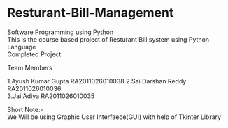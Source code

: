 # Resturant-Bill-Management
Software Programming using Python  
This is the course based project of Resturant Bill system using Python Language  
Completed Project  

Team Members  

1.Ayush Kumar Gupta RA2011026010038
2.Sai Darshan Reddy RA2011026010036  
3.Jai Adiya         RA2011026010035  
  
Short Note:-  
We Will be using Graphic User Interfaece(GUI) with help of Tkinter Library  

